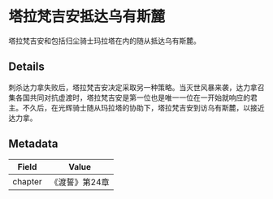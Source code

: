 # 塔拉梵吉安抵达乌有斯麓
塔拉梵吉安和包括归尘骑士玛拉塔在内的随从抵达乌有斯麓。

## Details
刺杀达力拿失败后，塔拉梵吉安决定采取另一种策略。当灭世风暴来袭，达力拿召集各国共同对抗虚渡时，塔拉梵吉安是第一位也是唯一一位在一开始就响应的君主。不久后，在光辉骑士随从玛拉塔的协助下，塔拉梵吉安到访乌有斯麓，以接近达力拿。

## Metadata
| Field | Value |
| ----- | ----- |
| chapter | 《渡誓》第24章 |
